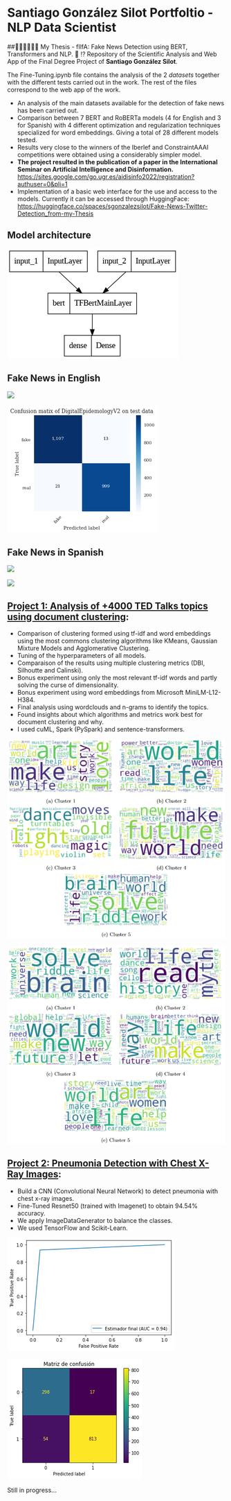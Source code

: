 # Santiago González Silot Portfoltio - NLP Data Scientist





##👨🏽‍🎓👨🏽‍💻 My Thesis - fIlfA: Fake News Detection using BERT, Transformers and NLP. :newspaper: :interrobang:
Repository of the Scientific Analysis and Web App of the Final Degree Project of **Santiago González Silot**.

The Fine-Tuning.ipynb file contains the analysis of the 2 *datasets* together with the different tests carried out in the work.
The rest of the files correspond to the web app of the work.

* An analysis of the main datasets available for the detection of fake news has been carried out. 
* Comparison between 7 BERT and RoBERTa models (4 for English and 3 for Spanish) with 4 different optimization and regularization techniques specialized for word embeddings. Giving a total of 28 different models tested.
* Results very close to the winners of the Iberlef and ConstraintAAAI competitions were obtained using a considerably simpler model.
* **The project resulted in the publication of a paper in the International Seminar on Artificial Intelligence and Disinformation.** https://sites.google.com/go.ugr.es/aidisinfo2022/registration?authuser=0&pli=1
* Implementation of a basic web interface for the use and access to the models. Currently it can be accessed through HuggingFace: 
https://huggingface.co/spaces/sgonzalezsilot/Fake-News-Twitter-Detection_from-my-Thesis


## Model architecture
![](images/model_plot.png)

## Fake News in English
![](images/resultados_constraint.png)

![](images/mc_ingles.png)


## Fake News in Spanish
![](images/resultados_iberlef.png)

![](images/mc_español.png)


## [Project 1: Analysis of +4000 TED Talks topics using document clustering](https://github.com/sgonzalezsilot/TedTalksClustering): 
* Comparison of clustering formed using tf-idf and word embeddings using the most commons clustering algorithms like KMeans, Gaussian Mixture Models and Agglomerative Clustering.
* Tuning of the hyperparameters of all models.
* Comparaison of the results using multiple clustering metrics (DBI, Silhoutte and Calinski).
* Bonus experiment using only the most relevant tf-idf words and partly solving the curse of dimensionality.
* Bonus experiment using word embeddings from Microsoft MiniLM-L12-H384.
* Final analysis using wordclouds and n-grams to identify the topics.
* Found insights about which algorithms and metrics work best for document clustering and why.
* I used cuML, Spark (PySpark) and sentence-transformers.

![](images/Clusters_KMeans.png)

![](images/Clusters_GMM.png)


## [Project 2: Pneumonia Detection with Chest X-Ray Images](https://github.com/sgonzalezsilot/FinalProjectComputerVision): 
* Build a CNN (Convolutional Neural Network) to detect pneumonia with chest x-ray images.
* Fine-Tuned Resnet50 (trained with Imagenet) to obtain 94.54% accuracy.
* We apply ImageDataGenerator to balance the classes.
* We used TensorFlow and Scikit-Learn.

![](images/ROC.png)

![](images/matriz.png)

Still in progress...
